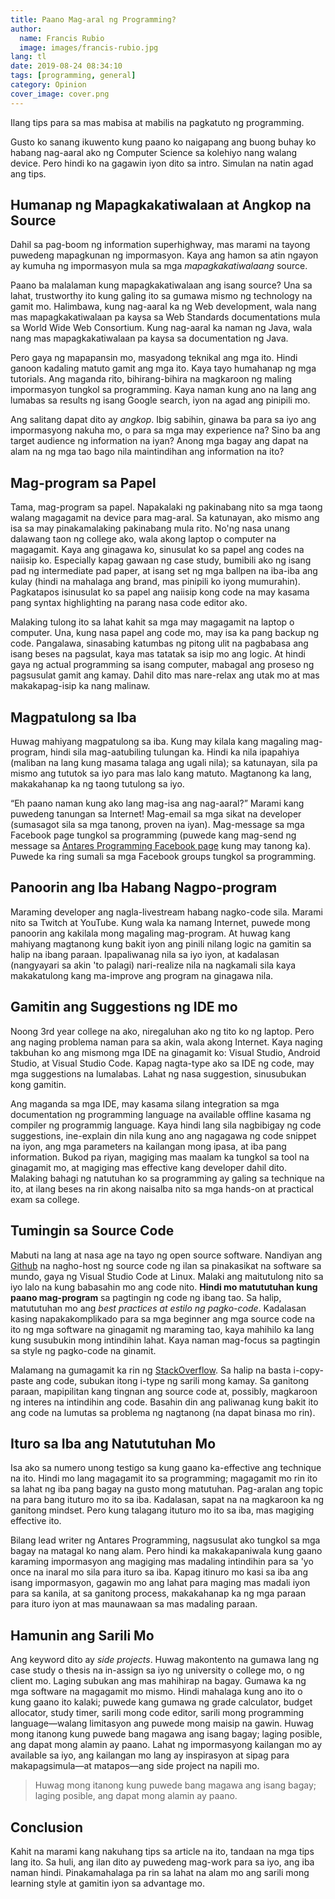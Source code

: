 ```yaml
---
title: Paano Mag-aral ng Programming?
author:
  name: Francis Rubio
  image: images/francis-rubio.jpg
lang: tl
date: 2019-08-24 08:34:10
tags: [programming, general]
category: Opinion
cover_image: cover.png
---
```

Ilang tips para sa mas mabisa at mabilis na pagkatuto ng programming.
<!--more-->

Gusto ko sanang ikuwento kung paano ko naigapang ang buong buhay ko habang nag-aaral ako ng Computer Science sa kolehiyo nang walang device. Pero hindi ko na gagawin iyon dito sa intro. Simulan na natin agad ang tips.

## Humanap ng Mapagkakatiwalaan at Angkop na Source

Dahil sa pag-boom ng information superhighway, mas marami na tayong puwedeng mapagkunan ng impormasyon. Kaya ang hamon sa atin ngayon ay kumuha ng impormasyon mula sa mga <em>mapagkakatiwalaang</em> source.

Paano ba malalaman kung mapagkakatiwalaan ang isang source? Una sa lahat, trustworthy ito kung galing ito sa gumawa mismo ng technology na gamit mo. Halimbawa, kung nag-aaral ka ng Web development, wala nang mas mapagkakatiwalaan pa kaysa sa Web Standards documentations mula sa World Wide Web Consortium. Kung nag-aaral ka naman ng Java, wala nang mas mapagkakatiwalaan pa kaysa sa documentation ng Java.

Pero gaya ng mapapansin mo, masyadong teknikal ang mga ito. Hindi ganoon kadaling matuto gamit ang mga ito. Kaya tayo humahanap ng mga tutorials. Ang maganda rito, bihirang-bihira na magkaroon ng maling impormasyon tungkol sa programming. Kaya naman kung ano na lang ang lumabas sa results ng isang Google search, iyon na agad ang pinipili mo.

Ang salitang dapat dito ay <em>angkop</em>. Ibig sabihin, ginawa ba para sa iyo ang impormasyong nakuha mo, o para sa mga may experience na? Sino ba ang target audience ng information na iyan? Anong mga bagay ang dapat na alam na ng mga tao bago nila maintindihan ang information na ito?

## Mag-program sa Papel

Tama, mag-program sa papel. Napakalaki ng pakinabang nito sa mga taong walang magagamit na device para mag-aral. Sa katunayan, ako mismo ang isa sa may pinakamalaking pakinabang mula rito. No'ng nasa unang dalawang taon ng college ako, wala akong laptop o computer na magagamit. Kaya ang ginagawa ko, sinusulat ko sa papel ang codes na naiisip ko. Especially kapag gawaan ng case study, bumibili ako ng isang pad ng intermediate pad paper, at isang set ng mga ballpen na iba-iba ang kulay (hindi na mahalaga ang brand, mas pinipili ko iyong mumurahin). Pagkatapos isinusulat ko sa papel ang naiisip kong code na may kasama pang syntax highlighting na parang nasa code editor ako.

Malaking tulong ito sa lahat kahit sa mga may magagamit na laptop o computer. Una, kung nasa papel ang code mo, may isa ka pang backup ng code. Pangalawa, sinasabing katumbas ng pitong ulit na pagbabasa ang isang beses na pagsulat, kaya mas tatatak sa isip mo ang logic. At hindi gaya ng actual programming sa isang computer, mabagal ang proseso ng pagsusulat gamit ang kamay. Dahil dito mas nare-relax ang utak mo at mas makakapag-isip ka nang malinaw.

## Magpatulong sa Iba

Huwag mahiyang magpatulong sa iba. Kung may kilala kang magaling mag-program, hindi sila mag-aatubiling tulungan ka. Hindi ka nila ipapahiya (maliban na lang kung masama talaga ang ugali nila); sa katunayan, sila pa mismo ang tututok sa iyo para mas lalo kang matuto. Magtanong ka lang, makakahanap ka ng taong tutulong sa iyo.

<q>Eh paano naman kung ako lang mag-isa ang nag-aaral?</q> Marami kang puwedeng tanungan sa Internet! Mag-email sa mga sikat na developer (sumasagot sila sa mga tanong, proven na iyan). Mag-message sa mga Facebook page tungkol sa programming (puwede kang mag-send ng message sa [Antares Programming Facebook page](https://www.facebook.com/antaresprogramming) kung may tanong ka). Puwede ka ring sumali sa mga Facebook groups tungkol sa programming.

## Panoorin ang Iba Habang Nagpo-program

Maraming developer ang nagla-livestream habang nagko-code sila. Marami nito sa Twitch at YouTube. Kung wala ka namang Internet, puwede mong panoorin ang kakilala mong magaling mag-program. At huwag kang mahiyang magtanong kung bakit iyon ang pinili nilang logic na gamitin sa halip na ibang paraan. Ipapaliwanag nila sa iyo iyon, at kadalasan (nangyayari sa akin 'to palagi) nari-realize nila na nagkamali sila kaya makakatulong kang ma-improve ang program na ginagawa nila.

## Gamitin ang Suggestions ng IDE mo

Noong 3rd year college na ako, niregaluhan ako ng tito ko ng laptop. Pero ang naging problema naman para sa akin, wala akong Internet. Kaya naging takbuhan ko ang mismong mga IDE na ginagamit ko: Visual Studio, Android Studio, at Visual Studio Code. Kapag nagta-type ako sa IDE ng code, may mga suggestions na lumalabas. Lahat ng nasa suggestion, sinusubukan kong gamitin.

Ang maganda sa mga IDE, may kasama silang integration sa mga documentation ng programming language na available offline kasama ng compiler ng programmig language. Kaya hindi lang sila nagbibigay ng code suggestions, ine-explain din nila kung ano ang nagagawa ng code snippet na iyon, ang mga parameters na kailangan mong ipasa, at iba pang information. Bukod pa riyan, magiging mas maalam ka tungkol sa tool na ginagamit mo, at magiging mas effective kang developer dahil dito. Malaking bahagi ng natutuhan ko sa programming ay galing sa technique na ito, at ilang beses na rin akong naisalba nito sa mga hands-on at practical exam sa college.

## Tumingin sa Source Code

Mabuti na lang at nasa age na tayo ng open source software. Nandiyan ang [Github](https://github.com) na nagho-host ng source code ng ilan sa pinakasikat na software sa mundo, gaya ng Visual Studio Code at Linux. Malaki ang maitutulong nito sa iyo lalo na kung babasahin mo ang code nito. <strong>Hindi mo matututuhan kung paano mag-program</strong> sa pagtingin ng code ng ibang tao. Sa halip, matututuhan mo ang <em>best practices at estilo ng pagko-code</em>. Kadalasan kasing napakakomplikado para sa mga beginner ang mga source code na ito ng mga software na ginagamit ng maraming tao, kaya mahihilo ka lang kung susubukin mong intindihin lahat. Kaya naman mag-focus sa pagtingin sa style ng pagko-code na ginamit.

Malamang na gumagamit ka rin ng [StackOverflow](https://stackoverflow.com). Sa halip na basta i-copy-paste ang code, subukan itong i-type ng sarili mong kamay. Sa ganitong paraan, mapipilitan kang tingnan ang source code at, possibly, magkaroon ng interes na intindihin ang code. Basahin din ang paliwanag kung bakit ito ang code na lumutas sa problema ng nagtanong (na dapat binasa mo rin).

## Ituro sa Iba ang Natututuhan Mo

Isa ako sa numero unong testigo sa kung gaano ka-effective ang technique na ito. Hindi mo lang magagamit ito sa programming; magagamit mo rin ito sa lahat ng iba pang bagay na gusto mong matutuhan. Pag-aralan ang topic na para bang ituturo mo ito sa iba. Kadalasan, sapat na na magkaroon ka ng ganitong mindset. Pero kung talagang ituturo mo ito sa iba, mas magiging effective ito.

Bilang lead writer ng Antares Programming, nagsusulat ako tungkol sa mga bagay na matagal ko nang alam. Pero hindi ka makakapaniwala kung gaano karaming impormasyon ang magiging mas madaling intindihin para sa 'yo once na inaral mo sila para ituro sa iba. Kapag itinuro mo kasi sa iba ang isang impormasyon, gagawin mo ang lahat para maging mas madali iyon para sa kanila, at sa ganitong process, makakahanap ka ng mga paraan para ituro iyon at mas maunawaan sa mas madaling paraan.

## Hamunin ang Sarili Mo

Ang keyword dito ay <i lang="en">side projects</i>. Huwag makontento na gumawa lang ng case study o thesis na in-assign sa iyo ng university o college mo, o ng client mo. Laging subukan ang mas mahihirap na bagay. Gumawa ka ng mga software na magagamit mo mismo. Hindi mahalaga kung ano ito o kung gaano ito kalaki; puwede kang gumawa ng grade calculator, budget allocator, study timer, sarili mong code editor, sarili mong programming language&mdash;walang limitasyon ang puwede mong maisip na gawin. Huwag mong itanong kung puwede bang magawa ang isang bagay; laging posible, ang dapat mong alamin ay paano. Lahat ng impormasyong kailangan mo ay available sa iyo, ang kailangan mo lang ay inspirasyon at sipag para makapagsimula&mdash;at matapos&mdash;ang side project na napili mo.

<blockquote>
  <p>Huwag mong itanong kung puwede bang magawa ang isang bagay; laging posible, ang dapat mong alamin ay paano.</p>
</blockquote>

## Conclusion

Kahit na marami kang nakuhang tips sa article na ito, tandaan na mga tips lang ito. Sa huli, ang ilan dito ay puwedeng mag-work para sa iyo, ang iba naman hindi. Pinakamahalaga pa rin sa lahat na alam mo ang sarili mong learning style at gamitin iyon sa advantage mo.